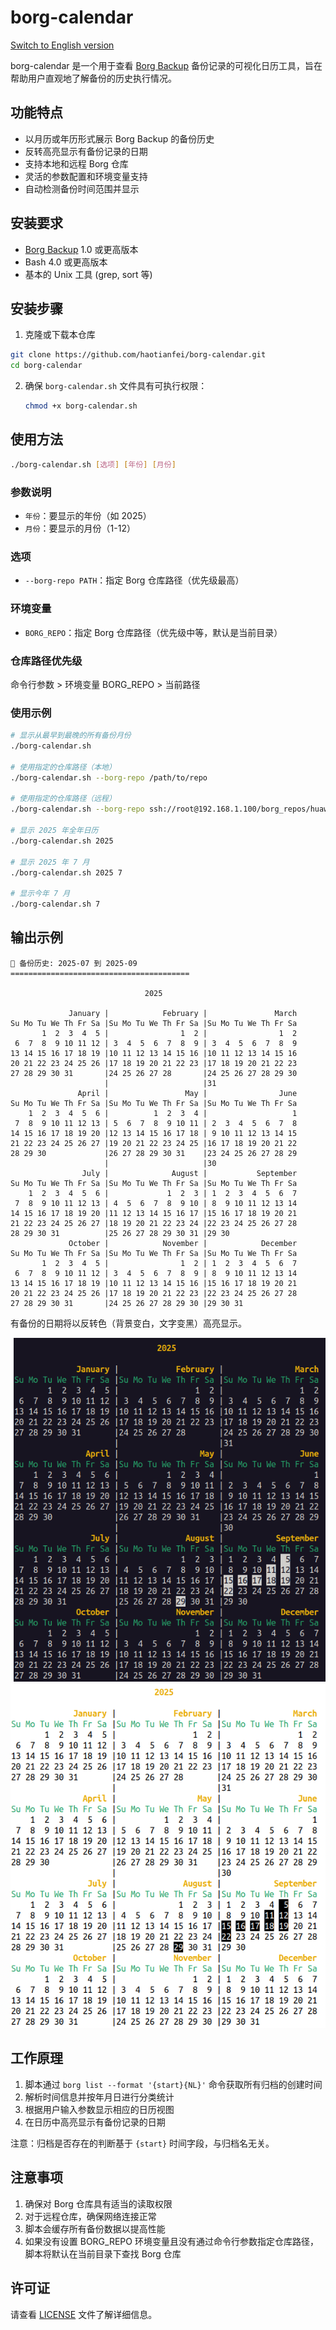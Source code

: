 # borg-calendar

[Switch to English version](README_en.md)

borg-calendar 是一个用于查看 [Borg Backup](https://www.borgbackup.org/) 备份记录的可视化日历工具，旨在帮助用户直观地了解备份的历史执行情况。


## 功能特点

- 以月历或年历形式展示 Borg Backup 的备份历史
- 反转高亮显示有备份记录的日期
- 支持本地和远程 Borg 仓库
- 灵活的参数配置和环境变量支持
- 自动检测备份时间范围并显示

## 安装要求

- [Borg Backup](https://www.borgbackup.org/) 1.0 或更高版本
- Bash 4.0 或更高版本
- 基本的 Unix 工具 (grep, sort 等)

## 安装步骤

1. 克隆或下载本仓库
```bash
git clone https://github.com/haotianfei/borg-calendar.git
cd borg-calendar
```
2. 确保 `borg-calendar.sh` 文件具有可执行权限：
   ```bash
   chmod +x borg-calendar.sh
   ```

## 使用方法

```bash
./borg-calendar.sh [选项] [年份] [月份]
```

### 参数说明

- `年份`：要显示的年份（如 2025）
- `月份`：要显示的月份（1-12）

### 选项

- `--borg-repo PATH`：指定 Borg 仓库路径（优先级最高）

### 环境变量

- `BORG_REPO`：指定 Borg 仓库路径（优先级中等，默认是当前目录）

### 仓库路径优先级

命令行参数 > 环境变量 BORG_REPO > 当前路径

### 使用示例

```bash
# 显示从最早到最晚的所有备份月份
./borg-calendar.sh

# 使用指定的仓库路径（本地）
./borg-calendar.sh --borg-repo /path/to/repo

# 使用指定的仓库路径（远程）
./borg-calendar.sh --borg-repo ssh://root@192.168.1.100/borg_repos/huawei_backup

# 显示 2025 年全年日历
./borg-calendar.sh 2025

# 显示 2025 年 7 月
./borg-calendar.sh 2025 7

# 显示今年 7 月
./borg-calendar.sh 7
```

## 输出示例

```
📅 备份历史: 2025-07 到 2025-09
========================================

                              2025

             January |            February |               March 
Su Mo Tu We Th Fr Sa |Su Mo Tu We Th Fr Sa |Su Mo Tu We Th Fr Sa
       1  2  3  4  5 |                1  2 |                1  2 
 6  7  8  9 10 11 12 | 3  4  5  6  7  8  9 | 3  4  5  6  7  8  9 
13 14 15 16 17 18 19 |10 11 12 13 14 15 16 |10 11 12 13 14 15 16 
20 21 22 23 24 25 26 |17 18 19 20 21 22 23 |17 18 19 20 21 22 23 
27 28 29 30 31       |24 25 26 27 28       |24 25 26 27 28 29 30 
                     |                     |31                   
               April |                 May |                June 
Su Mo Tu We Th Fr Sa |Su Mo Tu We Th Fr Sa |Su Mo Tu We Th Fr Sa
    1  2  3  4  5  6 |          1  2  3  4 |                   1 
 7  8  9 10 11 12 13 | 5  6  7  8  9 10 11 | 2  3  4  5  6  7  8 
14 15 16 17 18 19 20 |12 13 14 15 16 17 18 | 9 10 11 12 13 14 15 
21 22 23 24 25 26 27 |19 20 21 22 23 24 25 |16 17 18 19 20 21 22 
28 29 30             |26 27 28 29 30 31    |23 24 25 26 27 28 29 
                     |                     |30                   
                July |              August |           September 
Su Mo Tu We Th Fr Sa |Su Mo Tu We Th Fr Sa |Su Mo Tu We Th Fr Sa
    1  2  3  4  5  6 |             1  2  3 | 1  2  3  4  5  6  7 
 7  8  9 10 11 12 13 | 4  5  6  7  8  9 10 | 8  9 10 11 12 13 14 
14 15 16 17 18 19 20 |11 12 13 14 15 16 17 |15 16 17 18 19 20 21 
21 22 23 24 25 26 27 |18 19 20 21 22 23 24 |22 23 24 25 26 27 28 
28 29 30 31          |25 26 27 28 29 30 31 |29 30                
             October |            November |            December 
Su Mo Tu We Th Fr Sa |Su Mo Tu We Th Fr Sa |Su Mo Tu We Th Fr Sa
       1  2  3  4  5 |                1  2 | 1  2  3  4  5  6  7 
 6  7  8  9 10 11 12 | 3  4  5  6  7  8  9 | 8  9 10 11 12 13 14 
13 14 15 16 17 18 19 |10 11 12 13 14 15 16 |15 16 17 18 19 20 21 
20 21 22 23 24 25 26 |17 18 19 20 21 22 23 |22 23 24 25 26 27 28 
27 28 29 30 31       |24 25 26 27 28 29 30 |29 30 31
```

有备份的日期将以反转色（背景变白，文字变黑）高亮显示。

![年历显示黑底](images/year-view-black.png)
![年历显示白底](images/year-view-white.png)

## 工作原理

1. 脚本通过 `borg list --format '{start}{NL}'` 命令获取所有归档的创建时间
2. 解析时间信息并按年月日进行分类统计
3. 根据用户输入参数显示相应的日历视图
4. 在日历中高亮显示有备份记录的日期

注意：归档是否存在的判断基于 `{start}` 时间字段，与归档名无关。

## 注意事项

1. 确保对 Borg 仓库具有适当的读取权限
2. 对于远程仓库，确保网络连接正常
3. 脚本会缓存所有备份数据以提高性能
4. 如果没有设置 BORG_REPO 环境变量且没有通过命令行参数指定仓库路径，脚本将默认在当前目录下查找 Borg 仓库

## 许可证

请查看 [LICENSE](LICENSE) 文件了解详细信息。